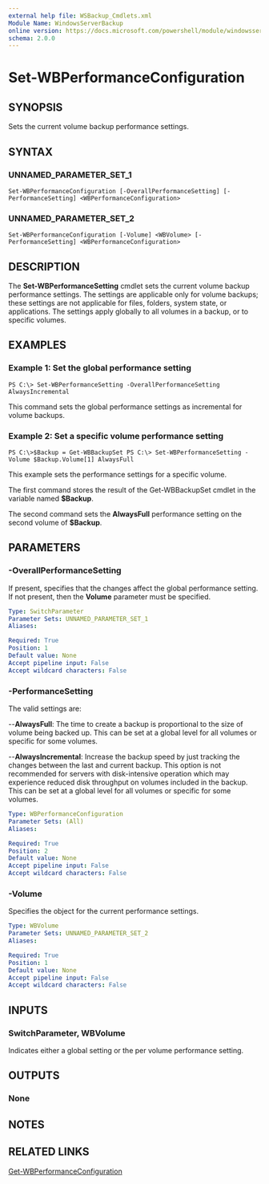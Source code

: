 ```yaml
---
external help file: WSBackup_Cmdlets.xml
Module Name: WindowsServerBackup
online version: https://docs.microsoft.com/powershell/module/windowsserverbackup/set-wbperformanceconfiguration?view=windowsserver2012-ps&wt.mc_id=ps-gethelp
schema: 2.0.0
---
```


# Set-WBPerformanceConfiguration

## SYNOPSIS
Sets the current volume backup performance settings.

## SYNTAX

### UNNAMED_PARAMETER_SET_1
```
Set-WBPerformanceConfiguration [-OverallPerformanceSetting] [-PerformanceSetting] <WBPerformanceConfiguration>
```

### UNNAMED_PARAMETER_SET_2
```
Set-WBPerformanceConfiguration [-Volume] <WBVolume> [-PerformanceSetting] <WBPerformanceConfiguration>
```

## DESCRIPTION
The **Set-WBPerformanceSetting** cmdlet sets the current volume backup performance settings.
The settings are applicable only for volume backups; these settings are not applicable for files, folders, system state, or applications.
The settings apply globally to all volumes in a backup, or to specific volumes.

## EXAMPLES

### Example 1: Set the global performance setting
```
PS C:\> Set-WBPerformanceSetting -OverallPerformanceSetting AlwaysIncremental
```

This command sets the global performance settings as incremental for volume backups.

### Example 2: Set a specific volume performance setting
```
PS C:\>$Backup = Get-WBBackupSet PS C:\> Set-WBPerformanceSetting -Volume $Backup.Volume[1] AlwaysFull
```

This example sets the performance settings for a specific volume.

The first command stores the result of the Get-WBBackupSet cmdlet in the variable named **$Backup**.

The second command sets the **AlwaysFull** performance setting on the second volume of **$Backup**.

## PARAMETERS

### -OverallPerformanceSetting
If present, specifies that the changes affect the global performance setting.
If not present, then the **Volume** parameter must be specified.

```yaml
Type: SwitchParameter
Parameter Sets: UNNAMED_PARAMETER_SET_1
Aliases: 

Required: True
Position: 1
Default value: None
Accept pipeline input: False
Accept wildcard characters: False
```

### -PerformanceSetting
The valid settings are:

--**AlwaysFull**:  The time to create a backup is proportional to the size of volume being backed up.
This can be set at a global level for all volumes or specific for some volumes.

--**AlwaysIncremental**:  Increase the backup speed by just tracking the changes between the last and current backup.
This option is not recommended for servers with disk-intensive operation which may experience reduced disk throughput on volumes included in the backup.
This can be set at a global level for all volumes or specific for some volumes.

```yaml
Type: WBPerformanceConfiguration
Parameter Sets: (All)
Aliases: 

Required: True
Position: 2
Default value: None
Accept pipeline input: False
Accept wildcard characters: False
```

### -Volume
Specifies the object for the current performance settings.

```yaml
Type: WBVolume
Parameter Sets: UNNAMED_PARAMETER_SET_2
Aliases: 

Required: True
Position: 1
Default value: None
Accept pipeline input: False
Accept wildcard characters: False
```

## INPUTS

### SwitchParameter, WBVolume
Indicates either a global setting or the per volume performance setting.

## OUTPUTS

### None

## NOTES

## RELATED LINKS

[Get-WBPerformanceConfiguration](./Get-WBPerformanceConfiguration.md)



